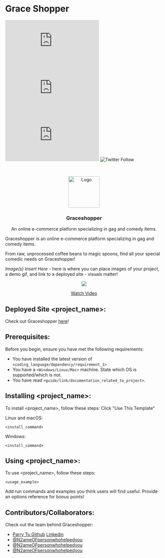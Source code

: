 # Grace Shopper

<!--- These are examples. See https://shields.io for others or to customize this set of shields. You might want to include dependencies, project status and licence info here --->

![GitHub contributors](https://img.shields.io/github/contributors/nicolerae/README-templateFSA.md)
![GitHub stars](https://img.shields.io/github/stars/nicolerae/README-templateFSA.md?style=social)
![GitHub forks](https://img.shields.io/github/forks/nicolerae/README-templateFSA.md?style=social)
![Twitter Follow](https://img.shields.io/twitter/follow/nicole_rae?style=social)

<!-- PROJECT LOGO -->
<br />
<p align="center">
  <a href="https://www.fullstackacademy.com/">
    <img src="https://media.glassdoor.com/sqll/980700/fullstack-academy-squareLogo-1634676275302.png" alt="Logo" width="100" height="100">
  </a>

  <h3 align="center">Graceshopper</h3>

  <p align="center">
    An online e-commerce platform specializing in gag and comedy items.
    <br />

Graceshopper is an online e-commerce platform specializing in gag and comedy items.

From raw, unprocessed coffee beans to magic spoons, find all your special comedic needs on Graceshopper!

<!-- PROJECT DEMO GIF, AND IMAGES SHOULD BE PUT HERE -->

_</b> Image(s) Insert Here_ </b> - here is where you can place images of your project, a demo gif, and link to a deployed site - visuals matter!

<p align=‘center’/>
<p align='center'><a href="https://www.loom.com/share/04d6c8482c7341fb9b423d10f0bea30b"> <img style="max-width:300px" src="https://cdn.loom.com/sessions/thumbnails/04d6c8482c7341fb9b423d10f0bea30b-with-play.gif"> </br> <p align='center'> Watch Video</p> </a> </p>

## Deployed Site <project_name>:

Check out Graceshopper <a href="https://dashboard.heroku.com/apps/dodgerblue-graceshopper">here</a>!

## Prerequisites:

Before you begin, ensure you have met the following requirements:

<!--- These are just example requirements. Add, duplicate or remove as required --->

- You have installed the latest version of `<coding_language/dependency/requirement_1>`
- You have a `<Windows/Linux/Mac>` machine. State which OS is supported/which is not.
- You have read `<guide/link/documentation_related_to_project>`.

## Installing <project_name>:

To install <project_name>, follow these steps: Click "Use This Template"

Linux and macOS:

```
<install_command>
```

Windows:

```
<install_command>
```

## Using <project_name>:

To use <project_name>, follow these steps:

```
<usage_example>
```

Add run commands and examples you think users will find useful.
Provide an options reference for bonus points!

## Contributors/Collaborators:

Check out the team behind Graceshopper:

- [Parry Tu Github](https://github.com/ParryTu) [Linkedin](http://linkedin.com/in/parryt/)
- [@N2ameOFpersonwhohelpedyou](https://github.com/theirN@me)
- [@N2ameOFpersonwhohelpedyou](https://github.com/theirN@me)
- [@N2ameOFpersonwhohelpedyou](https://github.com/theirN@me)
